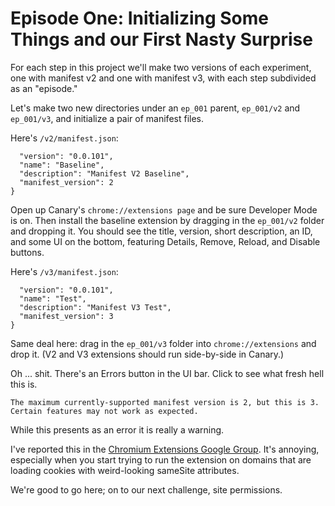 # Episode One: Initializing Some Things and our First Nasty Surprise

For each step in this project we'll make two versions of each experiment, one with manifest v2 and one with manifest v3, with each step subdivided as an "episode."

Let's make two new directories under an `ep_001` parent, `ep_001/v2` and `ep_001/v3`, and initialize a pair of manifest files.

Here's `/v2/manifest.json`:

````{
  "version": "0.0.101",
  "name": "Baseline",
  "description": "Manifest V2 Baseline",
  "manifest_version": 2
}
````

Open up Canary's `chrome://extensions page` and be sure Developer Mode is on.  Then install the baseline extension by dragging in the `ep_001/v2` folder and dropping it.  You should see the title, version, short description, an ID, and some UI on the bottom, featuring Details, Remove, Reload, and Disable buttons.  

Here's `/v3/manifest.json`:

````{
  "version": "0.0.101",
  "name": "Test",
  "description": "Manifest V3 Test",
  "manifest_version": 3
}
````

Same deal here: drag in the `ep_001/v3` folder into `chrome://extensions` and drop it.  (V2 and V3 extensions should run side-by-side in Canary.)

Oh ... shit.  There's an Errors button in the UI bar.  Click to see what fresh hell this is.

````The maximum currently-supported manifest version is 2, but this is 3. Certain features may not work as expected.````

While this presents as an error it is really a warning.  

I've reported this in the [Chromium Extensions Google Group](https://groups.google.com/a/chromium.org/forum/#!forum/chromium-extensions).  It's annoying, especially when you start trying to run the extension on domains that are loading cookies with weird-looking sameSite attributes.

We're good to go here; on to our next challenge, site permissions.
